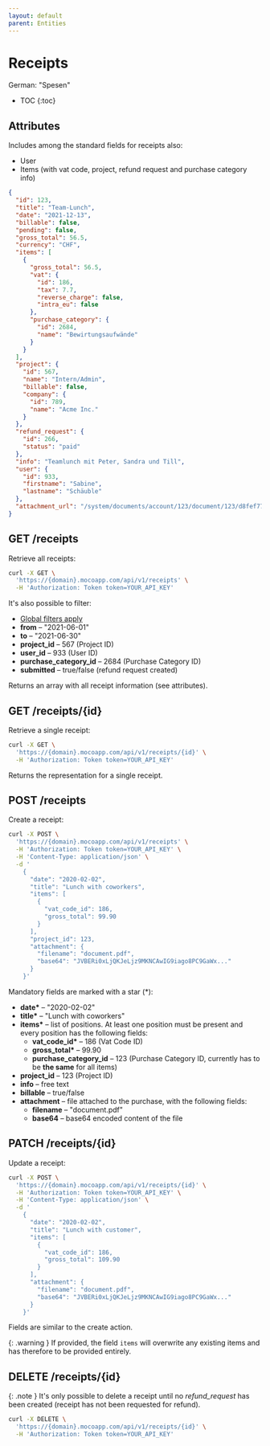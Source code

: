 ```yaml
---
layout: default
parent: Entities
---
```


# Receipts

German: "Spesen"

- TOC
{:toc}

## Attributes

Includes among the standard fields for receipts also:

- User
- Items (with vat code, project, refund request and purchase category info)

```json
{
  "id": 123,
  "title": "Team-Lunch",
  "date": "2021-12-13",
  "billable": false,
  "pending": false,
  "gross_total": 56.5,
  "currency": "CHF",
  "items": [
    {
      "gross_total": 56.5,
      "vat": {
        "id": 186,
        "tax": 7.7,
        "reverse_charge": false,
        "intra_eu": false
      },
      "purchase_category": {
        "id": 2684,
        "name": "Bewirtungsaufwände"
      }
    }
  ],
  "project": {
    "id": 567,
    "name": "Intern/Admin",
    "billable": false,
    "company": {
      "id": 789,
      "name": "Acme Inc."
    }
  },
  "refund_request": {
    "id": 266,
    "status": "paid"
  },
  "info": "Teamlunch mit Peter, Sandra und Till",
  "user": {
    "id": 933,
    "firstname": "Sabine",
    "lastname": "Schäuble"
  },
  "attachment_url": "/system/documents/account/123/document/123/d8fef77df35c5753.pdf"
}
```

## GET /receipts

Retrieve all receipts:

```bash
curl -X GET \
  'https://{domain}.mocoapp.com/api/v1/receipts' \
  -H 'Authorization: Token token=YOUR_API_KEY'
```

It's also possible to filter:

- [Global filters apply](../entities#global-filters)
- **from** – "2021-06-01"
- **to** – "2021-06-30"
- **project_id** – 567 (Project ID)
- **user_id** – 933 (User ID)
- **purchase_category_id** – 2684 (Purchase Category ID)
- **submitted** – true/false (refund request created)

Returns an array with all receipt information (see attributes).

## GET /receipts/{id}

Retrieve a single receipt:

```bash
curl -X GET \
  'https://{domain}.mocoapp.com/api/v1/receipts/{id}' \
  -H 'Authorization: Token token=YOUR_API_KEY'
```

Returns the representation for a single receipt.

## POST /receipts

Create a receipt:

```bash
curl -X POST \
  'https://{domain}.mocoapp.com/api/v1/receipts' \
  -H 'Authorization: Token token=YOUR_API_KEY' \
  -H 'Content-Type: application/json' \
  -d '
    {
      "date": "2020-02-02",
      "title": "Lunch with coworkers",
      "items": [
        {
          "vat_code_id": 186,
          "gross_total": 99.90
        }
      ],
      "project_id": 123,
      "attachment": {
        "filename": "document.pdf",
        "base64": "JVBERi0xLjQKJeLjz9MKNCAwIG9iago8PC9GaWx..."
      }
    }'
```

Mandatory fields are marked with a star (\*):

- **date\*** – "2020-02-02"
- **title\*** – "Lunch with coworkers"
- **items\*** – list of positions. At least one position must be present and every position has the following fields:
  - **vat_code_id\*** – 186 (Vat Code ID)
  - **gross_total\*** – 99.90
  - **purchase_category_id** – 123 (Purchase Category ID, currently has to be **the same** for all items)
- **project_id** – 123 (Project ID)
- **info** – free text
- **billable** – true/false
- **attachment** – file attached to the purchase, with the following fields:
  - **filename** – "document.pdf"
  - **base64** – base64 encoded content of the file

## PATCH /receipts/{id}

Update a receipt:

```bash
curl -X POST \
  'https://{domain}.mocoapp.com/api/v1/receipts/{id}' \
  -H 'Authorization: Token token=YOUR_API_KEY' \
  -H 'Content-Type: application/json' \
  -d '
    {
      "date": "2020-02-02",
      "title": "Lunch with customer",
      "items": [
        {
          "vat_code_id": 186,
          "gross_total": 109.90
        }
      ],
      "attachment": {
        "filename": "document.pdf",
        "base64": "JVBERi0xLjQKJeLjz9MKNCAwIG9iago8PC9GaWx..."
      }
    }'
```

Fields are similar to the create action.

{: .warning }
If provided, the field `items` will overwrite any existing items and has therefore to be provided entirely.

## DELETE /receipts/{id}

{: .note }
It's only possible to delete a receipt until no _refund_request_ has been created (receipt has not been requested for refund).

```bash
curl -X DELETE \
  'https://{domain}.mocoapp.com/api/v1/receipts/{id}' \
  -H 'Authorization: Token token=YOUR_API_KEY'
```
